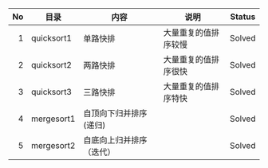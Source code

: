 |   No | 目录       | 内容                     | 说明                 | Status |
| ---: | ---------- | ------------------------ | -------------------- | ------ |
|    1 | quicksort1 | 单路快排                 | 大量重复的值排序较慢 | Solved |
|    2 | quicksort2 | 两路快排                 | 大量重复的值排序很快 | Solved |
|    3 | quicksort3 | 三路快排                 | 大量重复的值排序特快 | Solved |
|    4 | mergesort1 | 自顶向下归并排序(递归)   |                      | Solved   |
|    5 | mergesort2 | 自底向上归并排序（迭代） |                      | Solved   |